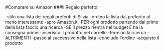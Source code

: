 #Comprare su Amazon
###Il Regalo perfetto

-stilo una lista dei regali preferiti di Silvia
-ordino la lista dal preferito al meno interessante
-apro Amazon.it
-PER ogni prodotto partendo dal primo della lista faccio una ricerca
    -SE il prezzo rientra nel budget E ha la consegna prime
        -inserisco il prodotto nel carrello 
        -termino la ricerca
    -ALTRIMENTI
        -passo al successivo nella lista
-concludo l'ordine
-acquisto il prodotto
